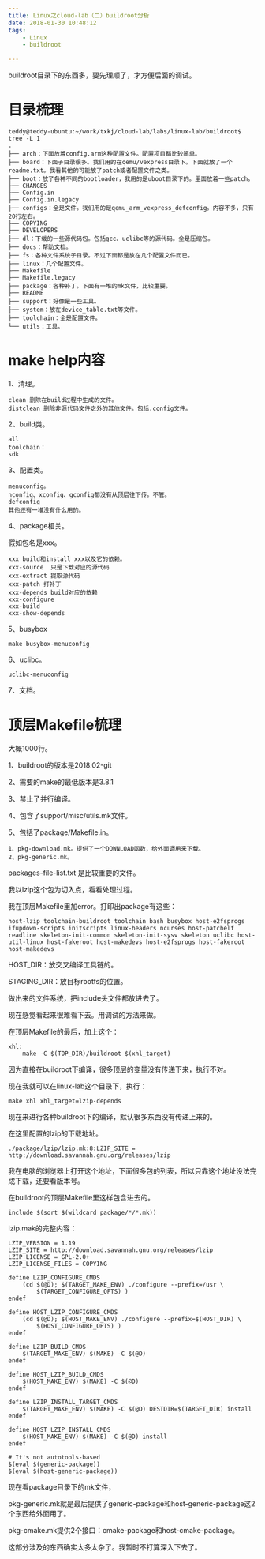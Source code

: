 ```yaml
---
title: Linux之cloud-lab（二）buildroot分析
date: 2018-01-30 10:48:12
tags:
	- Linux
	- buildroot

---
```




buildroot目录下的东西多，要先理顺了，才方便后面的调试。

# 目录梳理

```
teddy@teddy-ubuntu:~/work/txkj/cloud-lab/labs/linux-lab/buildroot$ tree -L 1
.
├── arch：下面放着config.arm这种配置文件。配置项目都比较简单。
├── board：下面子目录很多。我们用的在qemu/vexpress目录下。下面就放了一个readme.txt。我看其他的可能放了patch或者配置文件之类。
├── boot：放了各种不同的bootloader，我用的是uboot目录下的。里面放着一些patch。
├── CHANGES
├── Config.in
├── Config.in.legacy
├── configs：全是文件。我们用的是qemu_arm_vexpress_defconfig。内容不多，只有20行左右。
├── COPYING
├── DEVELOPERS
├── dl：下载的一些源代码包。包括gcc、uclibc等的源代码。全是压缩包。
├── docs：帮助文档。
├── fs：各种文件系统子目录。不过下面都是放在几个配置文件而已。
├── linux：几个配置文件。
├── Makefile
├── Makefile.legacy
├── package：各种补丁。下面有一堆的mk文件，比较重要。
├── README
├── support：好像是一些工具。
├── system：放在device_table.txt等文件。
├── toolchain：全是配置文件。
└── utils：工具。
```

# make help内容

1、清理。

```
clean 删除在build过程中生成的文件。
distclean 删除非源代码文件之外的其他文件。包括.config文件。
```

2、build类。

```
all 
toolchain：
sdk
```

3、配置类。

```
menuconfig。
nconfig、xconfig、gconfig都没有从顶层往下传。不管。
defconfig
其他还有一堆没有什么用的。
```

4、package相关。

假如包名是xxx。

```
xxx build和install xxx以及它的依赖。
xxx-source  只是下载对应的源代码
xxx-extract 提取源代码
xxx-patch 打补丁
xxx-depends build对应的依赖
xxx-configure 
xxx-build
xxx-show-depends

```

5、busybox

```
make busybox-menuconfig
```

6、uclibc。

```
uclibc-menuconfig
```

7、文档。









# 顶层Makefile梳理

大概1000行。

1、buildroot的版本是2018.02-git

2、需要的make的最低版本是3.8.1

3、禁止了并行编译。

4、包含了support/misc/utils.mk文件。

5、包括了package/Makefile.in。

```
1、pkg-download.mk。提供了一个DOWNLOAD函数，给外面调用来下载。
2、pkg-generic.mk。
```

packages-file-list.txt 是比较重要的文件。

我以lzip这个包为切入点，看看处理过程。

我在顶层Makefile里加error。打印出package有这些：

```
host-lzip toolchain-buildroot toolchain bash busybox host-e2fsprogs ifupdown-scripts initscripts linux-headers ncurses host-patchelf readline skeleton-init-common skeleton-init-sysv skeleton uclibc host-util-linux host-fakeroot host-makedevs host-e2fsprogs host-fakeroot host-makedevs
```



HOST_DIR：放交叉编译工具链的。

STAGING_DIR：放目标rootfs的位置。

做出来的文件系统，把include头文件都放进去了。



现在感觉看起来很难看下去。用调试的方法来做。

在顶层Makefile的最后，加上这个：

```
xhl:
	make -C $(TOP_DIR)/buildroot $(xhl_target)
```

因为直接在buildroot下编译，很多顶层的变量没有传递下来，执行不对。

现在我就可以在linux-lab这个目录下，执行：

```
make xhl xhl_target=lzip-depends
```

现在来进行各种buildroot下的编译，默认很多东西没有传递上来的。

在这里配置的lzip的下载地址。

```
./package/lzip/lzip.mk:8:LZIP_SITE = http://download.savannah.gnu.org/releases/lzip
```

我在电脑的浏览器上打开这个地址，下面很多包的列表，所以只靠这个地址没法完成下载，还要看版本号。

在buildroot的顶层Makefile里这样包含进去的。

```
include $(sort $(wildcard package/*/*.mk))
```

lzip.mak的完整内容：

```
LZIP_VERSION = 1.19
LZIP_SITE = http://download.savannah.gnu.org/releases/lzip
LZIP_LICENSE = GPL-2.0+
LZIP_LICENSE_FILES = COPYING

define LZIP_CONFIGURE_CMDS
	(cd $(@D); $(TARGET_MAKE_ENV) ./configure --prefix=/usr \
		$(TARGET_CONFIGURE_OPTS) )
endef

define HOST_LZIP_CONFIGURE_CMDS
	(cd $(@D); $(HOST_MAKE_ENV) ./configure --prefix=$(HOST_DIR) \
		$(HOST_CONFIGURE_OPTS) )
endef

define LZIP_BUILD_CMDS
	$(TARGET_MAKE_ENV) $(MAKE) -C $(@D)
endef

define HOST_LZIP_BUILD_CMDS
	$(HOST_MAKE_ENV) $(MAKE) -C $(@D)
endef

define LZIP_INSTALL_TARGET_CMDS
	$(TARGET_MAKE_ENV) $(MAKE) -C $(@D) DESTDIR=$(TARGET_DIR) install
endef

define HOST_LZIP_INSTALL_CMDS
	$(HOST_MAKE_ENV) $(MAKE) -C $(@D) install
endef

# It's not autotools-based
$(eval $(generic-package))
$(eval $(host-generic-package))

```

现在看package目录下的mk文件，

pkg-generic.mk就是最后提供了generic-package和host-generic-package这2个东西给外面用了。

pkg-cmake.mk提供2个接口：cmake-package和host-cmake-package。

这部分涉及的东西确实太多太杂了。我暂时不打算深入下去了。

